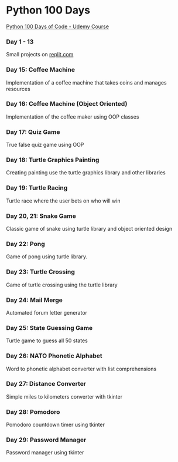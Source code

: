 # Python 100 Days
[Python 100 Days of Code - Udemy Course](https://www.udemy.com/course/100-days-of-code/)

### Day 1 - 13 
Small projects on [replit.com](https://replit.com/repls/folder/100-days)
### Day 15: Coffee Machine
Implementation of a coffee machine that takes coins and manages resources
### Day 16: Coffee Machine (Object Oriented)
Implementation of the coffee maker using OOP classes
### Day 17: Quiz Game
True false quiz game using OOP
### Day 18: Turtle Graphics Painting
Creating painting use the turtle graphics library and other libraries
### Day 19: Turtle Racing
Turtle race where the user bets on who will win
### Day 20, 21: Snake Game
Classic game of snake using turtle library and object oriented design
### Day 22: Pong
Game of pong using turtle library.
### Day 23: Turtle Crossing 
Game of turtle crossing using the turtle library 
### Day 24: Mail Merge
Automated forum letter generator
### Day 25: State Guessing Game
Turtle game to guess all 50 states
### Day 26: NATO Phonetic Alphabet
Word to phonetic alphabet converter with list comprehensions
### Day 27: Distance Converter
Simple miles to kilometers converter with tkinter
### Day 28: Pomodoro
Pomodoro countdown timer using tkinter
### Day 29: Password Manager
Password manager using tkinter
